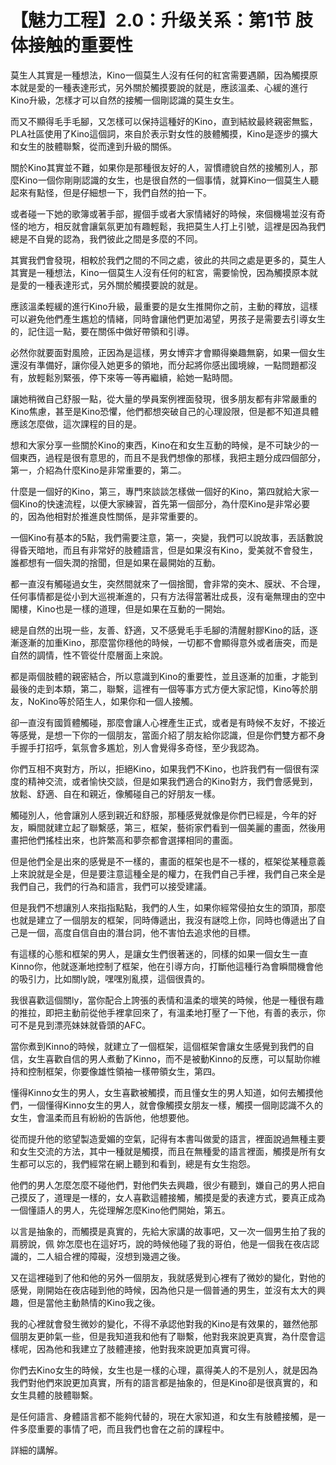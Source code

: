# 【魅力工程】2.0：升级关系：第1节 肢体接触的重要性

莫生人其實是一種想法，Kino一個莫生人沒有任何的紅宮需要遇願，因為觸摸原本就是愛的一種表達形式，另外關於觸摸要說的就是，應該溫柔、心緩的進行Kino升級，怎樣才可以自然的接觸一個剛認識的莫生女生。

而又不顯得毛手毛腳，又怎樣可以保持這種好的Kino，直到結紋最終親密無監，PLA社區使用了Kino這個詞，來自於表示對女性的肢體觸摸，Kino是逐步的擴大和女生的肢體聯繫，從而達到升級的關係。

關於Kino其實並不難，如果你是那種很友好的人，習慣禮貌自然的接觸別人，那麼Kino一個你剛剛認識的女生，也是很自然的一個事情，就算Kino一個莫生人聽起來有點怪，但是仔細想一下，我們自然的拍一下。

或者碰一下她的歌簿或著手部，握個手或者大家情緒好的時候，來個機場並沒有奇怪的地方，相反就會讓氣氛更加有趣輕鬆，我把莫生人打上引號，這裡是因為我們總是不自覺的認為，我們彼此之間是多麼的不同。

其實我們會發現，相較於我們之間的不同之處，彼此的共同之處是更多的，莫生人其實是一種想法，Kino一個莫生人沒有任何的紅宮，需要愉悅，因為觸摸原本就是愛的一種表達形式，另外關於觸摸要說的就是。

應該溫柔輕緩的進行Kino升級，最重要的是女生推開你之前，主動的釋放，這樣可以避免他們產生尷尬的情緒，同時會讓他們更加渴望，男孩子是需要去引導女生的，記住這一點，要在關係中做好帶領和引導。

必然你就要面對風險，正因為是這樣，男女博弈才會顯得樂趣無窮，如果一個女生還沒有準備好，讓你侵入她更多的領地，而分起將你感出國境線，一點問題都沒有，放輕鬆別緊張，停下來等一等再繼續，給她一點時間。

讓她稍微自己舒服一點，從大量的學員案例裡面發現，很多朋友都有非常嚴重的Kino焦慮，甚至是Kino恐懼，他們都想突破自己的心理設限，但是都不知道具體應該怎麼做，這次課程的目的是。

想和大家分享一些關於Kino的東西，Kino在和女生互動的時候，是不可缺少的一個東西，過程是很有意思的，而且不是我們想像的那樣，我把主題分成四個部分，第一，介紹為什麼Kino是非常重要的，第二。

什麼是一個好的Kino，第三，專門來談談怎樣做一個好的Kino，第四就給大家一個Kino的快速流程，以便大家練習，首先第一個部分，為什麼Kino是非常必要的，因為他相對於推進良性關係，是非常重要的。

一個Kino有基本的5點，我們需要注意，第一，突變，我們可以說故事，丟話數說得昏天暗地，而且有非常好的肢體語言，但是如果沒有Kino，愛美就不會發生，誰都想有一個失潤的捨聞，但是如果在最開始的互動。

都一直沒有觸碰過女生，突然間就來了一個捨聞，會非常的突木、膜狀、不合理，任何事情都是從小到大巡視漸進的，只有方法得當著壯成長，沒有毫無理由的空中閣樓，Kino也是一樣的道理，但是如果在互動的一開始。

總是自然的出現一些，友善、舒適，又不感覺毛手毛腳的清醒射膠Kino的話，逐漸逐漸的加重Kino，那麼當你穩他的時候，一切都不會顯得意外或者唐突，而是自然的調情，性不管從什麼層面上來說。

都是兩個肢體的親密結合，所以意識到Kino的重要性，並且逐漸的加重，才能到最後的走到本類，第二，聯繫，這裡有一個等事方式方便大家記憶，Kino等於朋友，NoKino等於陌生人，如果你和一個人接觸。

卻一直沒有國質體觸碰，那麼會讓人心裡產生正式，或者是有時候不友好，不接近等感覺，是想一下你的一個朋友，當面介紹了朋友給你認識，但是你們雙方都不身手握手打招呼，氣氛會多尷尬，別人會覺得多奇怪，至少我認為。

你們互相不爽對方，所以，拒絕Kino，如果我們不Kino，也許我們有一個很有深度的精神交流，或者愉快交談，但是如果我們適合的Kino對方，我們會感覺到，放鬆、舒適、自在和親近，像觸碰自己的好朋友一樣。

觸碰別人，他會讓別人感到親近和舒服，那種感覺就像是你們已經是，今年的好友，瞬間就建立起了聯繫感，第三，框架，藝術家們看到一個美麗的畫面，然後用畫把他們搖桂出來，也許繁高和夢奈都會選擇相同的畫面。

但是他們全是出來的感覺是不一樣的，畫面的框架也是不一樣的，框架從某種意義上來說就是全是，但是要注意這種全是的權力，在我們自己手裡，我們自己來全是我們自己，我們的行為和語言，我們可以接受建議。

但是我們不想讓別人來指指點點，我們的人生，如果你經常侵拍女生的頭頂，那麼也就是建立了一個朋友的框架，同時傳遞出，我沒有謎唸上你，同時也傳遞出了自己是一個，高度自信自由的潛台詞，他不害怕去追求他的目標。

有這樣的心態和框架的男人，是讓女生們很著迷的，同樣的如果一個女生一直Kinno你，他就逐漸地控制了框架，他在引導方向，打斷他這種行為會瞬間機會他的吸引力，比如關ly說，嘿嘿別亂摸，這個很貴的。

我很喜歡這個關ly，當你配合上誇張的表情和溫柔的壞笑的時候，他是一種很有趣的推拉，即把主動前從他手裡拿回來了，有溫柔地打壓了一下他，有善的表示，你可不是見到漂亮妹妹就昏頭的AFC。

當你煮到Kinno的時候，就建立了一個框架，這個框架會讓女生感覺到我們的自信，女生喜歡自信的男人煮動了Kinno，而不是被動Kinno的反應，可以幫助你維持和控制框架，你要像雄性領袖一樣帶領女生，第四。

懂得Kinno女生的男人，女生喜歡被觸摸，而且懂女生的男人知道，如何去觸摸他們，一個懂得Kinno女生的男人，就會像觸摸女朋友一樣，觸摸一個剛認識不久的女生，會溫柔而且有紛紛的告訴他，他想要他。

從而提升他的慾望製造愛媚的空氣，記得有本書叫做愛的語言，裡面說過無種主要和女生交流的方法，其中一種就是觸摸，而且在無種愛的語言裡面，觸摸是所有女生都可以忘的，我們經常在網上聽到和看到，總是有女生抱怨。

他們的男人怎麼怎麼不碰他們，對他們失去興趣，很少有聽到，嫌自己的男人把自己摸反了，道理是一樣的，女人喜歡這體接觸，觸摸是愛的表達方式，要真正成為一個懂語人的男人，先從理解怎麼Kino他們開始，第五。

以言是抽象的，而觸摸是真實的，先給大家講的故事吧，又一次一個男生拍了我的肩膀說，佩 妳怎麼也在這好巧，說的時候他碰了我的哥伯，他是一個我在夜店認識的，二人組合裡的障礙，沒想到幾週之後。

又在這裡碰到了他和他的另外一個朋友，我就感覺到心裡有了微妙的變化，對他的感覺，剛開始在夜店碰到他的時候，因為他只是一個普通的男生，並沒有太大的興趣，但是當他主動熱情的Kino我之後。

我的心裡就會發生微妙的變化，不得不承認他對我的Kino是有效果的，雖然他那個朋友更帥氣一些，但是我知道我和他有了聯繫，他對我來說更真實，為什麼會這樣呢，因為他和我建立了肢體連接，他對我來說更加真實可得。

你們去Kino女生的時候，女生也是一樣的心理，贏得美人的不是別人，就是因為我們對他們來說更加真實，所有的語言都是抽象的，但是Kino卻是很真實的，和女生具體的肢體聯繫。

是任何語言、身體語言都不能夠代替的，現在大家知道，和女生有肢體接觸，是一件多麼重要的事情了吧，而且我們也會在之前的課程中。

詳細的講解。